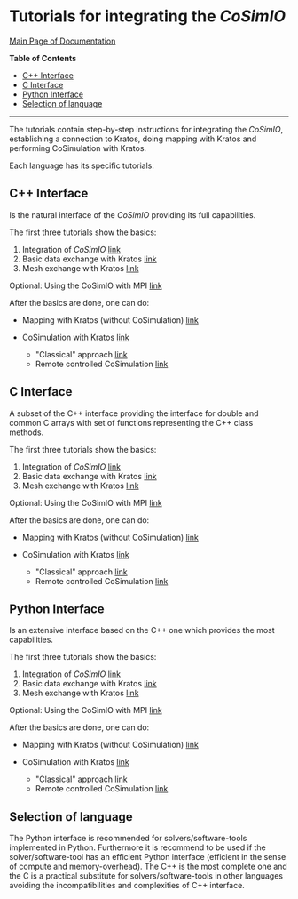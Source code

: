 # Tutorials for integrating the _CoSimIO_

[Main Page of Documentation](https://kratosmultiphysics.github.io/CoSimIO/)

**Table of Contents**
<!-- @import "[TOC]" {cmd="toc" depthFrom=2 depthTo=6 orderedList=false} -->

<!-- code_chunk_output -->

- [C++ Interface](#c-interface)
- [C Interface](#c-interface-1)
- [Python Interface](#python-interface)
- [Selection of language](#selection-of-language)

<!-- /code_chunk_output -->
---

The tutorials contain step-by-step instructions for integrating the _CoSimIO_, establishing a connection to Kratos, doing mapping with Kratos and performing CoSimulation with Kratos.

Each language has its specific tutorials:

## C++ Interface

Is the natural interface of the _CoSimIO_ providing its full capabilities.

The first three tutorials show the basics:

1. Integration of _CoSimIO_ [link](cpp/integration_co_sim_io.md)
2. Basic data exchange with Kratos [link](cpp/basic_data_exchange_with_kratos.md)
3. Mesh exchange with Kratos [link](cpp/mesh_exchange_with_kratos.md)

Optional: Using the CoSimIO with MPI [link](cpp/mpi.md)

After the basics are done, one can do:

- Mapping with Kratos (without CoSimulation) [link](cpp/mapping.md)
- CoSimulation with Kratos [link](kratos_co_simulation.md)

  - "Classical" approach [link](co_sim_classical_approach.md)
  - Remote controlled CoSimulation [link](co_sim_remote_controlled.md)

## C Interface

A subset of the C++ interface providing the interface for double and common C arrays with set of functions representing the C++ class methods.

The first three tutorials show the basics:

1. Integration of _CoSimIO_ [link](c/integration_co_sim_io.md)
2. Basic data exchange with Kratos [link](c/basic_data_exchange_with_kratos.md)
3. Mesh exchange with Kratos [link](c/mesh_exchange_with_kratos.md)

Optional: Using the CoSimIO with MPI [link](c/mpi.md)

After the basics are done, one can do:

- Mapping with Kratos (without CoSimulation) [link](c/mapping.md)
- CoSimulation with Kratos [link](kratos_co_simulation.md)

  - "Classical" approach [link](co_sim_classical_approach.md)
  - Remote controlled CoSimulation [link](co_sim_remote_controlled.md)

## Python Interface

Is an extensive interface based on the C++ one which provides the most capabilities.

The first three tutorials show the basics:

1. Integration of _CoSimIO_ [link](python/integration_co_sim_io.md)
2. Basic data exchange with Kratos [link](python/basic_data_exchange_with_kratos.md)
3. Mesh exchange with Kratos [link](python/mesh_exchange_with_kratos.md)

Optional: Using the CoSimIO with MPI [link](python/mpi.md)

After the basics are done, one can do:

- Mapping with Kratos (without CoSimulation) [link](python/mapping.md)
- CoSimulation with Kratos [link](kratos_co_simulation.md)

  - "Classical" approach [link](co_sim_classical_approach.md)
  - Remote controlled CoSimulation [link](co_sim_remote_controlled.md)

## Selection of language

The Python interface is recommended for solvers/software-tools implemented in Python. Furthermore it is recommend to be used if the solver/software-tool has an efficient Python interface (efficient in the sense of compute and memory-overhead). The C++ is the most complete one and the C is a practical substitute for solvers/software-tools in other languages avoiding the incompatibilities and complexities of C++ interface.
